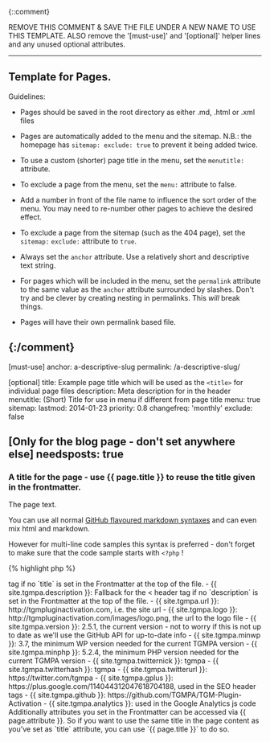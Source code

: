 {::comment}

REMOVE THIS COMMENT & SAVE THE FILE UNDER A NEW NAME TO USE THIS TEMPLATE.
ALSO remove the '[must-use]' and '[optional]' helper lines and any unused optional attributes.

---------------------------
Template for Pages.
---------------------------

Guidelines:

- Pages should be saved in the root directory as either .md, .html or .xml files

- Pages are automatically added to the menu and the sitemap.
  N.B.: the homepage has `sitemap: exclude: true` to prevent it being added twice.

- To use a custom (shorter) page title in the menu, set the `menutitle:` attribute.

- To exclude a page from the menu, set the `menu:` attribute to false.

- Add a number in front of the file name to influence the sort order of the menu.
  You may need to re-number other pages to achieve the desired effect.

- To exclude a page from the sitemap (such as the 404 page), set the `sitemap:` `exclude:` attribute to `true`.

- Always set the `anchor` attribute. Use a relatively short and descriptive text string.

- For pages which will be included in the menu, set the `permalink` attribute to the same value
  as the `anchor` attribute surrounded by slashes.
  Don't try and be clever by creating nesting in permalinks. This *will* break things.

- Pages will have their own permalink based file.

{:/comment}
---
[must-use]
anchor:      a-descriptive-slug
permalink:   /a-descriptive-slug/

[optional]
title:       Example page title which will be used as the `<title>` for individual page files
description: Meta description for in the header
menutitle:   (Short) Title for use in menu if different from page title
menu:        true
sitemap:
    lastmod:    2014-01-23
    priority:   0.8
    changefreq: 'monthly'
    exclude:    false
    
[Only for the blog page - don't set anywhere else]
needsposts: true
---

### A title for the page - use {{ page.title }} to reuse the title given in the frontmatter.

The page text.

You can use all normal [GitHub flavoured markdown syntaxes](https://guides.github.com/features/mastering-markdown/) and can even mix html and markdown.

However for multi-line code samples this syntax is preferred - don't forget to make sure that the code sample starts with `<?php` !

{% highlight php %}
<?php
// some PHP code
{% endhighlight %}

There are also a number of variables available for use in all documents. It is strongly advised to use these when appropriate.
- {{ site.baseurl }}     "/", i.e. the relative root url
- {{ site.tgmpa.name }}: "TGM Plugin Activation"
- {{ site.tgmpa.title }}: Fallback title for the <title> tag if no `title` is set in the Frontmatter at the top of the file.
- {{ site.tgmpa.description }}: Fallback for the <<meta name="description"> header tag if no `description` is set in the Frontmatter at the top of the file.
- {{ site.tgmpa.url }}: http://tgmpluginactivation.com, i.e. the site url
- {{ site.tgmpa.logo }}: http://tgmpluginactivation.com/images/logo.png, the url to the logo file
- {{ site.tgmpa.version }}: 2.5.1, the current version - not to worry if this is not up to date as we'll use the GitHub API for up-to-date info
- {{ site.tgmpa.minwp }}: 3.7, the minimum WP version needed for the current TGMPA version
- {{ site.tgmpa.minphp }}: 5.2.4, the minimum PHP version needed for the current TGMPA version
- {{ site.tgmpa.twitternick }}: tgmpa
- {{ site.tgmpa.twitterhash }}: tgmpa
- {{ site.tgmpa.twitterurl }}: https://twitter.com/tgmpa
- {{ site.tgmpa.gplus }}: https://plus.google.com/114044312047618704188, used in the SEO header tags
- {{ site.tgmpa.github }}: https://github.com/TGMPA/TGM-Plugin-Activation
- {{ site.tgmpa.analytics }}: used in the Google Analytics js code

Additionally attributes you set in the Frontmatter can be accessed via {{ page.attribute }}. So if you want to use the same title in the page content as you've set as `title` attribute, you can use `{{ page.title }}` to do so.
